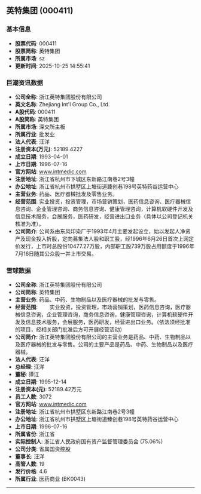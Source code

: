 ## 英特集团 (000411)

### 基本信息

- **股票代码**: 000411
- **股票简称**: 英特集团
- **所属市场**: sz
- **更新时间**: 2025-10-25 14:55:41

### 巨潮资讯数据

- **公司全称**: 浙江英特集团股份有限公司
- **英文名称**: Zhejiang Int'l Group Co., Ltd.
- **A股代码**: 000411
- **A股简称**: 英特集团
- **所属市场**: 深交所主板
- **所属行业**: 批发业
- **法人代表**: 汪洋
- **注册资本(万元)**: 52189.4227
- **成立日期**: 1993-04-01
- **上市日期**: 1996-07-16
- **官方网站**: www.intmedic.com
- **注册地址**: 浙江省杭州市下城区东新路江南巷2号3幢
- **办公地址**: 浙江省杭州市拱墅区上塘街道臻创巷198号英特药谷运营中心
- **主营业务**: 药品、医疗器械批发及零售业务。
- **经营范围**: 实业投资，投资管理，市场营销策划，医药信息咨询、医疗器械信息咨询、企业管理咨询、商务信息咨询、健康管理咨询，计算机软硬件开发及信息技术服务，会展服务，医药研发，经营进出口业务（具体以公司登记机关核准为准）。
- **公司简介**: 公司系由东风印染厂于1993年4月主要发起设立，始以发起人净资产及现金投入折股，定向募集法人股和职工股，经1996年6月26日首次上网定价发行，上市时总股份10477.27万股，内部职工股739万股占用额度于1996年7月16日随其公众股一并上市交易。

### 雪球数据

- **公司全称**: 浙江英特集团股份有限公司
- **公司简称**: 英特集团
- **主营业务**: 药品、中药、生物制品以及医疗器械的批发与零售。
- **经营范围**: 　　实业投资，投资管理，市场营销策划，医药信息咨询，医疗器械信息咨询，企业管理咨询，商务信息咨询，健康管理咨询，计算机软硬件开发及信息技术服务，会展服务，医药研发，经营进出口业务。（依法须经批准的项目，经相关部门批准后方可开展经营活动）
- **公司简介**: 浙江英特集团股份有限公司的主营业务是药品、中药、生物制品以及医疗器械的批发与零售。公司的主要产品是药品、中药、生物制品以及医疗器械。
- **法人代表**: 汪洋
- **总经理**: 汪洋
- **董秘**: 谭江
- **成立日期**: 1995-12-14
- **注册资本(元)**: 52189.42万元
- **员工人数**: 3072
- **官方网站**: www.intmedic.com
- **注册地址**: 浙江省杭州市拱墅区东新路江南巷2号3幢
- **办公地址**: 浙江省杭州市拱墅区上塘街道臻创巷198号英特药谷运营中心
- **上市日期**: 1996-07-16
- **所属省份**: 浙江省
- **实际控制人**: 浙江省人民政府国有资产监督管理委员会 (75.06%)
- **公司分类**: 省属国资控股
- **董事长**: 汪洋
- **高管人数**: 19
- **发行价格**: 4.6
- **所属行业**: 医药商业 (BK0043)

---